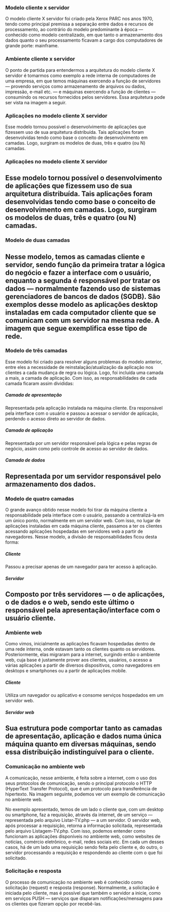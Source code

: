 ### Modelo cliente x servidor
O modelo cliente X servidor foi criado pela Xerox PARC nos anos 1970, tendo como principal premissa a separação entre dados e recursos de processamento, ao contrário do modelo predominante à época — conhecido como modelo centralizado, em que tanto o armazenamento dos dados quanto o seu processamento ficavam a cargo dos computadores de grande porte: mainframe.

### Ambiente cliente x servidor
O ponto de partida para entendermos a arquitetura do modelo cliente X servidor é tomarmos como exemplo a rede interna de computadores de uma empresa, em que temos máquinas exercendo a função de servidores — provendo serviços como armazenamento de arquivos ou dados, impressão, e-mail etc. — e máquinas exercendo a função de clientes — consumindo os recursos fornecidos pelos servidores. Essa arquitetura pode ser vista na imagem a seguir.

### Aplicações no modelo cliente X servidor
Esse modelo tornou possível o desenvolvimento de aplicações que fizessem uso de sua arquitetura distribuída. Tais aplicações foram desenvolvidas tendo como base o conceito de desenvolvimento em camadas. Logo, surgiram os modelos de duas, três e quatro (ou N) camadas.

### Aplicações no modelo cliente X servidor
Esse modelo tornou possível o desenvolvimento de aplicações que fizessem uso de sua arquitetura distribuída. Tais aplicações foram desenvolvidas tendo como base o conceito de desenvolvimento em camadas. Logo, surgiram os modelos de duas, três e quatro (ou N) camadas.
---------------------------------------------------------------------------------------------------
### Modelo de duas camadas
Nesse modelo, temos as camadas cliente e servidor, sendo função da primeira tratar a lógica do negócio e fazer a interface com o usuário, enquanto a segunda é responsável por tratar os dados — normalmente fazendo uso de sistemas gerenciadores de bancos de dados (SGDB). São exemplos desse modelo as aplicações desktop instaladas em cada computador cliente que se comunicam com um servidor na mesma rede. A imagem que segue exemplifica esse tipo de rede.
---------------------------------------------------------------------------------------------------
### Modelo de três camadas
Esse modelo foi criado para resolver alguns problemas do modelo anterior, entre eles a necessidade de reinstalação/atualização da aplicação nos clientes a cada mudança de regra ou lógica. Logo, foi incluída uma camada a mais, a camada de aplicação. Com isso, as responsabilidades de cada camada ficaram assim divididas:
##### Camada de apresentação
Representada pela aplicação instalada na máquina cliente. Era responsável pela interface com o usuário e passou a acessar o servidor de aplicação, perdendo o acesso direto ao servidor de dados.
##### Camada de aplicação
Representada por um servidor responsável pela lógica e pelas regras de negócio, assim como pelo controle de acesso ao servidor de dados.
##### Camada de dados
Representada por um servidor responsável pelo armazenamento dos dados.
---------------------------------------------------------------------------------------------------
### Modelo de quatro camadas
O grande avanço obtido nesse modelo foi tirar da máquina cliente a responsabilidade pela interface com o usuário, passando a centralizá-la em um único ponto, normalmente em um servidor web. Com isso, no lugar de aplicações instaladas em cada máquina cliente, passamos a ter os clientes acessando aplicações hospedadas em servidores web a partir de navegadores. Nesse modelo, a divisão de responsabilidades ficou desta forma:
##### Cliente
Passou a precisar apenas de um navegador para ter acesso à aplicação.
##### Servidor
Composto por três servidores — o de aplicações, o de dados e o web, sendo este último o responsável pela apresentação/interface com o usuário cliente.
---------------------------------------------------------------------------------------------------
### Ambiente web
Como vimos, inicialmente as aplicações ficavam hospedadas dentro de uma rede interna, onde estavam tanto os clientes quanto os servidores. Posteriormente, elas migraram para a internet, surgindo então o ambiente web, cuja base é justamente prover aos clientes, usuários, o acesso a várias aplicações a partir de diversos dispositivos, como navegadores em desktops e smartphones ou a partir de aplicações mobile.
##### Cliente
Utiliza um navegador ou aplicativo e consome serviços hospedados em um servidor web.
##### Servidor web
Sua estrutura pode comportar tanto as camadas de apresentação, aplicação e dados numa única máquina quanto em diversas máquinas, sendo essa distribuição indistinguível para o cliente.
---------------------------------------------------------------------------------------------------
### Comunicação no ambiente web
A comunicação, nesse ambiente, é feita sobre a internet, com o uso dos seus protocolos de comunicação, sendo o principal protocolo o HTTP (HyperText Transfer Protocol), que é um protocolo para transferência de hipertexto. Na imagem seguinte, podemos ver um exemplo de comunicação no ambiente web.

No exemplo apresentado, temos de um lado o cliente que, com um desktop ou smartphone, faz a requisição, através da internet, de um serviço — representada pelo arquivo Listar-TV.php — a um servidor. O servidor web, após processar a requisição, retorna a informação solicitada, representada pelo arquivo Listagem-TV.php. Com isso, podemos entender como funcionam as aplicações disponíveis no ambiente web, como websites de notícias, comércio eletrônico, e-mail, redes sociais etc. Em cada um desses casos, há de um lado uma requisição sendo feita pelo cliente e, do outro, o servidor processando a requisição e respondendo ao cliente com o que foi solicitado.

### Solicitação e resposta
O processo de comunicação no ambiente web é conhecido como solicitação (request) e resposta (response). Normalmente, a solicitação é iniciada pelo cliente, mas é possível que também o servidor a inicie, como em serviços PUSH — serviços que disparam notificações/mensagens para os clientes que fizeram opção por recebê-las.




